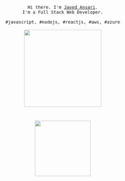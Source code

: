 <p align="center">
  <br>
  <samp>Hi there. I'm <a href="http://www.javed.live" target="_blank">Javed Ansari</a>.<br> I'm a Full Stack Web Developer.<br><br>#javascript, #nodejs, #reactjs, #aws, #azure</samp>
  <br>
  <br>
  <img src="https://thumbs.gfycat.com/SpeedyMealyCornsnake-size_restricted.gif" width="250" />
</p>

<br/>
<p align="center">
  <a href="https://github.com/javed2214/" >
    <img height="180em" src="https://github-readme-stats.vercel.app/api?username=javed2214&theme=vue&show_icons=true" />
  </a>
 </p>
<br/>
